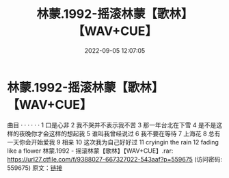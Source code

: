 ﻿---
title: 林蒙.1992-摇滚林蒙【歌林】【WAV+CUE】
date: 2022-09-05 12:07:05
categories: WAV车载音乐、镜像
tags: 华语中文
---
# 林蒙.1992-摇滚林蒙【歌林】【WAV+CUE】

曲目
· · · · · ·
1 口是心非
2 我不哭并不表示我不苦
3 那一年台北在下雪
4 是不是这样的夜晚你才会这样的想起我
5 谁叫我曾经说过
6 我不要在等待
7 上海花
8 总有一天你会开始爱我
9 相亲
10 这次我为自己好好过
11 cryingin the rain
12 fading like a flower
林蒙.1992 - 摇滚林蒙【歌林】【WAV+CUE】.rar: https://url27.ctfile.com/f/9388027-667327022-543aaf?p=559675
(访问密码: 559675)
原文：[链接](https://blog.sina.com.cn/s/blog_1647c7e7601030z8r.html)